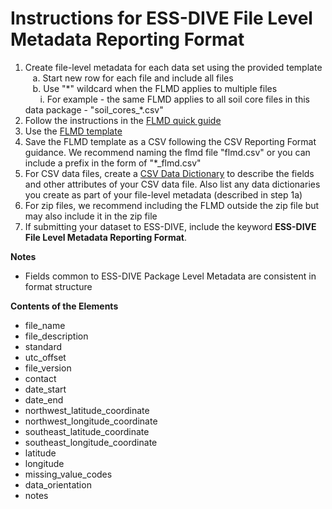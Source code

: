 # Instructions for ESS-DIVE File Level Metadata Reporting Format

1. Create file-level metadata for each data set using the provided template  
&nbsp;&nbsp;&nbsp;a. Start new row for each file and include all files  
&nbsp;&nbsp;&nbsp;b. Use "\*" wildcard when the FLMD applies to multiple files  
&nbsp;&nbsp;&nbsp;&nbsp;&nbsp;&nbsp;i. For example - the same FLMD applies to all soil core files in this data package - "soil\_cores\_\*\.csv"  
2. Follow the instructions in the [FLMD quick guide](flmd_quick_guide.md)  
3. Use the [FLMD template](https://github.com/ess-dive-community/essdive-file-level-metadata/blob/master/flmd_template.xlsx)  
4. Save the FLMD template as a CSV following the CSV Reporting Format guidance. We recommend naming the flmd file "flmd.csv" or you can include a prefix in the form of "\*\_flmd.csv"  
5. For CSV data files, create a [CSV Data Dictionary](CSV_dd/) to describe the fields and other attributes of your CSV data file. Also list any data dictionaries you create as part of your file-level metadata (described in step 1a) 
6. For zip files, we recommend including the FLMD outside the zip file but may also include it in the zip file
7. If submitting your dataset to ESS-DIVE, include the keyword **ESS-DIVE File Level Metadata Reporting Format**.

**Notes**

* Fields common to ESS-DIVE Package Level Metadata are consistent in format structure  

**Contents of the Elements**

* file_name 
* file_description
* standard  
* utc_offset 
* file_version
* contact  
* date_start 
* date_end 
* northwest_latitude_coordinate
* northwest_longitude_coordinate 
* southeast_latitude_coordinate 
* southeast_longitude_coordinate
* latitude  
* longitude  
* missing_value_codes  
* data_orientation  
* notes

